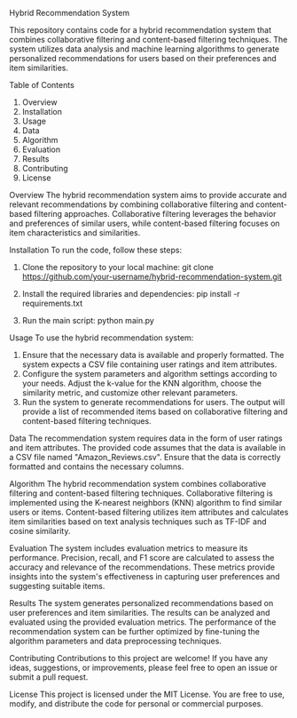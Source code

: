 Hybrid Recommendation System

This repository contains code for a hybrid recommendation system that combines collaborative filtering and content-based filtering techniques. The system utilizes data analysis and machine learning algorithms to generate personalized recommendations for users based on their preferences and item similarities.

Table of Contents
1. Overview
2. Installation
3. Usage
4. Data
5. Algorithm
6. Evaluation
7. Results
8. Contributing
9. License

Overview
The hybrid recommendation system aims to provide accurate and relevant recommendations by combining collaborative filtering and content-based filtering approaches. Collaborative filtering leverages the behavior and preferences of similar users, while content-based filtering focuses on item characteristics and similarities.

Installation
To run the code, follow these steps:

1. Clone the repository to your local machine:
git clone https://github.com/your-username/hybrid-recommendation-system.git

2. Install the required libraries and dependencies:
pip install -r requirements.txt

3. Run the main script:
python main.py

Usage
To use the hybrid recommendation system:
1. Ensure that the necessary data is available and properly formatted. The system expects a CSV file containing user ratings and item attributes.
2. Configure the system parameters and algorithm settings according to your needs. Adjust the k-value for the KNN algorithm, choose the similarity metric, and customize other relevant parameters.
3. Run the system to generate recommendations for users. The output will provide a list of recommended items based on collaborative filtering and content-based filtering techniques.

Data
The recommendation system requires data in the form of user ratings and item attributes. The provided code assumes that the data is available in a CSV file named "Amazon_Reviews.csv". Ensure that the data is correctly formatted and contains the necessary columns.

Algorithm
The hybrid recommendation system combines collaborative filtering and content-based filtering techniques. Collaborative filtering is implemented using the K-nearest neighbors (KNN) algorithm to find similar users or items. Content-based filtering utilizes item attributes and calculates item similarities based on text analysis techniques such as TF-IDF and cosine similarity.

Evaluation
The system includes evaluation metrics to measure its performance. Precision, recall, and F1 score are calculated to assess the accuracy and relevance of the recommendations. These metrics provide insights into the system's effectiveness in capturing user preferences and suggesting suitable items.

Results
The system generates personalized recommendations based on user preferences and item similarities. The results can be analyzed and evaluated using the provided evaluation metrics. The performance of the recommendation system can be further optimized by fine-tuning the algorithm parameters and data preprocessing techniques.

Contributing
Contributions to this project are welcome! If you have any ideas, suggestions, or improvements, please feel free to open an issue or submit a pull request.

License
This project is licensed under the MIT License. You are free to use, modify, and distribute the code for personal or commercial purposes.
